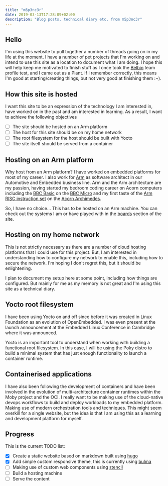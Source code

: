 ```yaml
---
title: "m5p3nc3r"
date: 2019-03-13T17:28:09+02:00
description: "Blog posts, technical diary etc. from m5p3nc3r"
---
```

## Hello

I'm using this website to pull together a number of threads going on in my life at the moment.  I have a number of pet projects that I'm working on and intend to use this site as a location to document what I am doing.  I hope this will help keep me motivated to finish stuff as I once took the [Belbin](www.belbin.com) team profile test, and I came out as a Plant.  If I remember correctly, this means I'm good at starting/creating things, but not very good at finishing them :¬).

## How this site is hosted

I want this site to be an expression of the technology I am interested in, have worked on in the past and am interested in learning.  As a result, I want to achieve the following objectives

* [ ] The site should be hosted on an Arm platform
* [ ] The host for this site should be on my home network
* [ ] The root filesystem for the host should be built with Yocto
* [ ] The site itself should be served from a container

## Hosting on an Arm platform

Why host from an Arm platform?  I have worked on embedded platforms for most of my career.  I also work for [Arm](https://www.arm.com) as software architect in our Automotive and Embedded business line.  Arm and the Arm architecture are my passion, having started my bedroom coding career on Acorn computers including the [BBC Basic](https://en.wikipedia.org/wiki/BBC_BASIC) on the [BBC Micro](https://en.wikipedia.org/wiki/BBC_Micro) and my first taste of the [Arm RISC instruction set](https://en.wikipedia.org/wiki/ARM_architecture#Acorn_RISC_Machine:_ARM2) on the [Acorn Archimedes](https://en.wikipedia.org/wiki/Acorn_Archimedes).

So, I have no choice...  This has to be hosted on an Arm machine.  You can check out the systems I am or have played with in the [boards](/boards) section of the site.

## Hosting on my home network

This is not strictly necessary as there are a number of cloud hosting platforms that I could use for this project.  But, I am interested in understanding how to configure my network to enable this, including how to secure the network.  I'm hoping I don't regret this, but it should be enlightening.

I plan to document my setup here at some point, including how things are configured.  But mainly for me as my memory is not great and I'm using this site as a technical diary.

## Yocto root filesystem

I have been using Yocto on and off since before it was created in Linux Foundation as an evolution of OpenEmbedded.  I was even present at the launch announcement at the Embedded Linux Conference in Cambridge where it was announced.

Yocto is an important tool to understand when working with building a functional root filesystem.  In this case, I will be using the Poky distro to build a minimal system that has just enough functionality to launch a container runtime.

## Containerised applications

I have also been following the development of containers and have been involved in the evolution of multi-architecture container runtimes within the Moby project and the OCI.  I really want to be making use of the cloud-native devops workflows to build and deploy workloads to my embedded platform.  Making use of modern orchestration tools and techniques.  This might seem overkill for a single website, but the idea is that I am using this as a learning and development platform for myself.

## Progress

This is the current TODO list:

* [x] Create a static website based on markdown built using [hugo](https://gohugo.io/)
* [x] Add simple custom responsive theme, this is currently using [bulma](https://bulma.io/)
* [ ] Making use of custom web components using [stencil](https://stenciljs.com/)
* [ ] Build a hosting machine
* [ ] Serve the content
